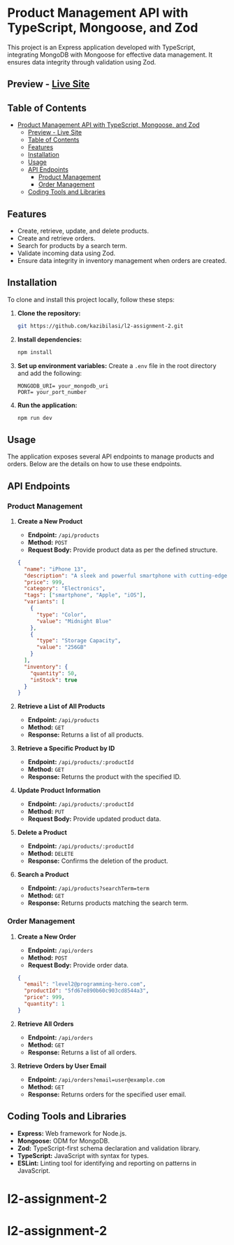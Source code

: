 # Product Management API with TypeScript, Mongoose, and Zod

This project is an Express application developed with TypeScript, integrating MongoDB with Mongoose for effective data management. It ensures data integrity through validation using Zod.

## Preview - [Live Site](https://l2-assignment-2-lyart.vercel.app/)

## Table of Contents

- [Product Management API with TypeScript, Mongoose, and Zod](#product-management-api-with-typescript-mongoose-and-zod)
  - [Preview - Live Site](#preview---live-site)
  - [Table of Contents](#table-of-contents)
  - [Features](#features)
  - [Installation](#installation)
  - [Usage](#usage)
  - [API Endpoints](#api-endpoints)
    - [Product Management](#product-management)
    - [Order Management](#order-management)
  - [Coding Tools and Libraries](#coding-tools-and-libraries)

## Features

- Create, retrieve, update, and delete products.
- Create and retrieve orders.
- Search for products by a search term.
- Validate incoming data using Zod.
- Ensure data integrity in inventory management when orders are created.

## Installation

To clone and install this project locally, follow these steps:

1. **Clone the repository:**

   ```bash
   git https://github.com/kazibilasi/l2-assignment-2.git
   ```

2. **Install dependencies:**

   ```bash
   npm install
   ```

3. **Set up environment variables:**
   Create a `.env` file in the root directory and add the following:

   ```
   MONGODB_URI= your_mongodb_uri
   PORT= your_port_number
   ```

4. **Run the application:**
   ```bash
   npm run dev
   ```

## Usage

The application exposes several API endpoints to manage products and orders. Below are the details on how to use these endpoints.

## API Endpoints

### Product Management

1. **Create a New Product**

   - **Endpoint:** `/api/products`
   - **Method:** `POST`
   - **Request Body:** Provide product data as per the defined structure.

   ```json
   {
     "name": "iPhone 13",
     "description": "A sleek and powerful smartphone with cutting-edge features.",
     "price": 999,
     "category": "Electronics",
     "tags": ["smartphone", "Apple", "iOS"],
     "variants": [
       {
         "type": "Color",
         "value": "Midnight Blue"
       },
       {
         "type": "Storage Capacity",
         "value": "256GB"
       }
     ],
     "inventory": {
       "quantity": 50,
       "inStock": true
     }
   }
   ```

2. **Retrieve a List of All Products**

   - **Endpoint:** `/api/products`
   - **Method:** `GET`
   - **Response:** Returns a list of all products.

3. **Retrieve a Specific Product by ID**

   - **Endpoint:** `/api/products/:productId`
   - **Method:** `GET`
   - **Response:** Returns the product with the specified ID.

4. **Update Product Information**

   - **Endpoint:** `/api/products/:productId`
   - **Method:** `PUT`
   - **Request Body:** Provide updated product data.

5. **Delete a Product**

   - **Endpoint:** `/api/products/:productId`
   - **Method:** `DELETE`
   - **Response:** Confirms the deletion of the product.

6. **Search a Product**
   - **Endpoint:** `/api/products?searchTerm=term`
   - **Method:** `GET`
   - **Response:** Returns products matching the search term.

### Order Management

1. **Create a New Order**

   - **Endpoint:** `/api/orders`
   - **Method:** `POST`
   - **Request Body:** Provide order data.

   ```json
   {
     "email": "level2@programming-hero.com",
     "productId": "5fd67e890b60c903cd8544a3",
     "price": 999,
     "quantity": 1
   }
   ```

2. **Retrieve All Orders**

   - **Endpoint:** `/api/orders`
   - **Method:** `GET`
   - **Response:** Returns a list of all orders.

3. **Retrieve Orders by User Email**
   - **Endpoint:** `/api/orders?email=user@example.com`
   - **Method:** `GET`
   - **Response:** Returns orders for the specified user email.

## Coding Tools and Libraries

- **Express:** Web framework for Node.js.
- **Mongoose:** ODM for MongoDB.
- **Zod:** TypeScript-first schema declaration and validation library.
- **TypeScript:** JavaScript with syntax for types.
- **ESLint:** Linting tool for identifying and reporting on patterns in JavaScript.
# l2-assignment-2
# l2-assignment-2
